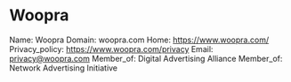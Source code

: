 
# Woopra

Name: Woopra
Domain: woopra.com
Home: https://www.woopra.com/
Privacy_policy: https://www.woopra.com/privacy
Email: privacy@woopra.com
Member_of: Digital Advertising Alliance
Member_of: Network Advertising Initiative
